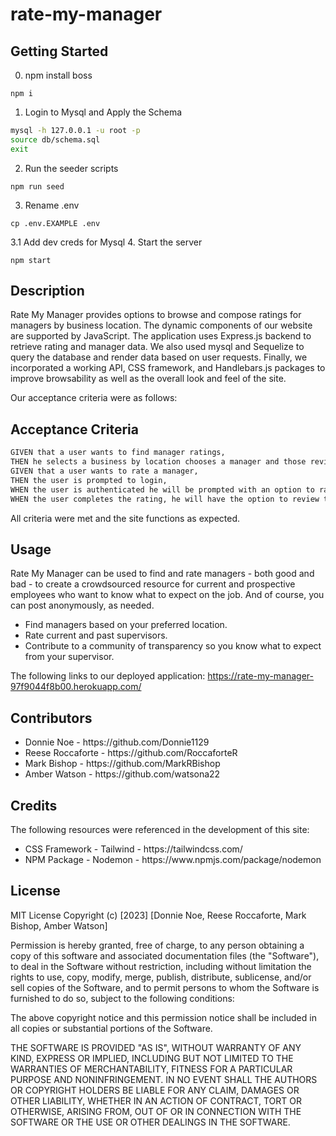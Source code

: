 # rate-my-manager
## Getting Started
0. npm install boss
```
npm i
```
1. Login to Mysql and Apply the Schema
```bash
mysql -h 127.0.0.1 -u root -p
source db/schema.sql
exit
```
2. Run the seeder scripts
```
npm run seed
```
3. Rename .env
```
cp .env.EXAMPLE .env
```
3.1 Add dev creds for Mysql
4. Start the server
```
npm start
```

## Description

Rate My Manager provides options to browse and compose ratings for managers by business location. The dynamic components of our website are supported by JavaScript. The application uses Express.js backend to retrieve rating and manager data. We also used mysql and Sequelize to query the database and render data based on user requests.  Finally, we incorporated a working API, CSS framework, and Handlebars.js packages to improve browsability as well as the overall look and feel of the site.

Our acceptance criteria were as follows: 

## Acceptance Criteria
```md
GIVEN that a user wants to find manager ratings,
THEN he selects a business by location chooses a manager and those reviews are displayed.
GIVEN that a user wants to rate a manager,
THEN the user is prompted to login,
WHEN the user is authenticated he will be prompted with an option to rate the current manager.
WHEN the user completes the rating, he will have the option to review the entry, return to the main page, or logout. 
```

All criteria were met and the site functions as expected. 

## Usage

Rate My Manager can be used to find and rate managers - both good and bad - to create a crowdsourced resource for current and prospective employees who want to know what to expect on the job.  And of course, you can post anonymously, as needed.

<ul>
<li>Find managers based on your preferred location.</li>
<li>Rate current and past supervisors.</li> 
<li>Contribute to a community of transparency so you know what to expect from your supervisor.</li>
</ul>

The following links to our deployed application:
    https://rate-my-manager-97f9044f8b00.herokuapp.com/

## Contributors

<ul>
<li>Donnie Noe - https://github.com/Donnie1129</li>
<li>Reese Roccaforte - https://github.com/RoccaforteR</li>
<li>Mark Bishop - https://github.com/MarkRBishop</li>
<li>Amber Watson - https://github.com/watsona22</li>
</ul>

## Credits

The following resources were referenced in the development of this site:

<ul>
<li>CSS Framework - Tailwind - https://tailwindcss.com/</li>
<li>NPM Package - Nodemon - https://www.npmjs.com/package/nodemon</li>
</ul>

## License

MIT License
Copyright (c) [2023] [Donnie Noe, Reese Roccaforte, Mark Bishop, Amber Watson]

Permission is hereby granted, free of charge, to any person obtaining a copy of this software and associated documentation files (the "Software"), to deal in the Software without restriction, including without limitation the rights to use, copy, modify, merge, publish, distribute, sublicense, and/or sell copies of the Software, and to permit persons to whom the Software is furnished to do so, subject to the following conditions:

The above copyright notice and this permission notice shall be included in all copies or substantial portions of the Software.

THE SOFTWARE IS PROVIDED "AS IS", WITHOUT WARRANTY OF ANY KIND, EXPRESS OR IMPLIED, INCLUDING BUT NOT LIMITED TO THE WARRANTIES OF MERCHANTABILITY, FITNESS FOR A PARTICULAR PURPOSE AND NONINFRINGEMENT. IN NO EVENT SHALL THE AUTHORS OR COPYRIGHT HOLDERS BE LIABLE FOR ANY CLAIM, DAMAGES OR OTHER LIABILITY, WHETHER IN AN ACTION OF CONTRACT, TORT OR OTHERWISE, ARISING FROM, OUT OF OR IN CONNECTION WITH THE SOFTWARE OR THE USE OR OTHER DEALINGS IN THE SOFTWARE.

